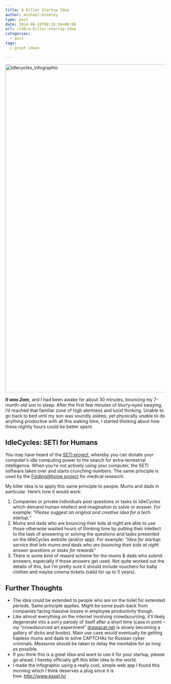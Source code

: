 ```yaml
---
title: A Killer Startup Idea
author: michael-bromley
type: post
date: 2014-06-18T08:20:34+00:00
url: /148/a-killer-startup-idea
categories:
  - post
tags:
  - great ideas

---
```

[<img class="aligncenter size-full wp-image-151" src="http://www.michaelbromley.co.uk/api/wp-content/uploads/2014/06/idlecycles_infographic.jpg" alt="idlecycles_infographic" width="800" height="1030" srcset="http://www.michaelbromley.co.uk/api/wp-content/uploads/2014/06/idlecycles_infographic.jpg 800w, http://www.michaelbromley.co.uk/api/wp-content/uploads/2014/06/idlecycles_infographic-233x300.jpg 233w, http://www.michaelbromley.co.uk/api/wp-content/uploads/2014/06/idlecycles_infographic-795x1024.jpg 795w" sizes="(max-width: 800px) 100vw, 800px" />][1]

_**It was 2am**_, and I had been awake for about 30 minutes, bouncing my 7-month-old son to sleep. After the first few minutes of blurry-eyed swaying, I&#8217;d reached that familiar zone of high alertness and lucid thinking. Unable to go back to bed until my son was soundly asleep, yet physically unable to do anything productive with all this waking time, I started thinking about how these nightly hours could be better spent.

## IdleCycles: SETI for Humans

You may have heard of the <a href="http://www.seti.org/" target="_blank">SETI project</a>, whereby you can donate your computer&#8217;s idle computing power to the search for extra-terrestrial intelligence. When you&#8217;re not actively using your computer, the SETI software takes over and starts crunching numbers. The same principle is used by the <a href="http://folding.stanford.edu/" target="_blank">Folding@home project</a> for medical research.

My killer idea is to apply this same principle to people. Mums and dads in particular. Here&#8217;s how it would work:

  1. Companies or private individuals post questions or tasks to IdleCycles which demand human intellect and imagination to solve or answer. For example: &#8220;_Please suggest an original and creative idea for a tech startup._&#8220;
  2. Mums and dads who are bouncing their kids at night are able to use those otherwise wasted hours of thinking time by putting their intellect to the task of answering or solving the questions and tasks presented on the IdleCycles website (and/or app). For example: _&#8220;Idea for startup: service that lets mums and dads who are bouncing their kids at night answer questions or tasks for rewards_&#8220;
  3. There is some kind of reward scheme for the mums & dads who submit answers, especially if those answers get used. Not quite worked out the details of this, but I&#8217;m pretty sure it should include vouchers for baby clothes and maybe cinema tickets (valid for up to 5 years).

## Further Thoughts

  * The idea could be extended to people who are on the toilet for extended periods. Same principle applies. Might be some push-back from companies facing massive losses in employee productivity though.
  * Like almost everything on the internet involving crowdsourcing, it&#8217;ll likely degenerate into a sorry parody of itself after a short time (case in point &#8211; my &#8220;crowdsourced art experiment&#8221; <a href="http://www.drawacat.net" target="_blank">drawacat.net</a> is slowly becoming a gallery of dicks and boobs). Main use case would eventually be getting hapless mums and dads to solve CAPTCHAs for Russian cyber criminals. Measures should be taken to delay the inevitable for as long as possible.
  * If you think this is a great idea and want to use it for your startup, please go ahead. I hereby officially gift this killer idea to the world.
  * I made the infographic using a really cool, simple web app I found this morning which I think deserves a plug since it is free: <a href="http://www.easel.ly/" target="_blank">http://www.easel.ly/</a>

&nbsp;

 [1]: http://www.michaelbromley.co.uk/api/wp-content/uploads/2014/06/idlecycles_infographic.jpg